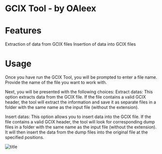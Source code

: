 
# GCIX Tool - by OAleex

# Features

Extraction of data from GCIX files
Insertion of data into GCIX files

# Usage
Once you have run the GCIX Tool, you will be prompted to enter a file name. Provide the name of the file you want to work with.

Next, you will be presented with the following choices:
Extract datas: This option extracts data from the GCIX file. If the file contains a valid GCIX header, the tool will extract the information and save it as separate files in a folder with the same name as the input file (without the extension).

Insert datas: This option allows you to insert data into the GCIX file. If the file contains a valid GCIX header, the tool will look for corresponding dump files in a folder with the same name as the input file (without the extension). It will then insert the data from the dump files into the original file at the specified positions.

![title](https://i.imgur.com/XqRcZjn.png)
